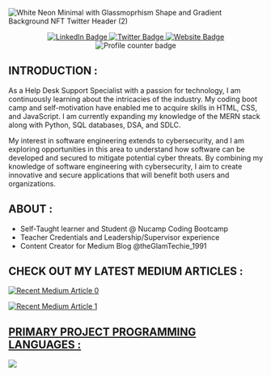 ![White Neon Minimal with Glassmoprhism Shape and Gradient Background NFT Twitter Header (2)](https://user-images.githubusercontent.com/99764268/196013863-7bd4964c-6696-4f93-9c8e-ab63665064da.png)

<div id="header" align="center">
<div id="badges">
<a href="https://www.linkedin.com/in/shannontatibentley/">
<img src="https://img.shields.io/badge/LinkedIn-blue?style=for-the-badge&logo=linkedin&logoColor=white" alt="LinkedIn Badge" />
</a>
<a href="https://twitter.com/ShannonTatianna">
<img src="https://img.shields.io/badge/Twitter-blue?style=for-the-badge&logo=twitter&logoColor=white" alt="Twitter Badge" />
</a>
<a href="https://www.shannonbentley.tech">
<img src="https://img.shields.io/badge/website-000000?style=for-the-badge&logo=About.me&logoColor=white" alt="Website Badge" />
</a>
</div>
<img src="https://komarev.com/ghpvc/?username=shay90210&style=flat-square&color=blue" alt="Profile counter badge" />
</div>

## INTRODUCTION :
As a Help Desk Support Specialist with a passion for technology, I am continuously learning about the intricacies of the industry. My coding boot camp and self-motivation have enabled me to acquire skills in HTML, CSS, and JavaScript. I am currently expanding my knowledge of the MERN stack along with Python, SQL databases, DSA, and SDLC.

My interest in software engineering extends to cybersecurity, and I am exploring opportunities in this area to understand how software can be developed and secured to mitigate potential cyber threats. By combining my knowledge of software engineering with cybersecurity, I aim to create innovative and secure applications that will benefit both users and organizations.

## ABOUT :
- Self-Taught learner and Student @ Nucamp Coding Bootcamp
- Teacher Credentials and Leadership/Supervisor experience
- Content Creator for Medium Blog @theGlamTechie_1991

## CHECK OUT MY LATEST MEDIUM ARTICLES :
  <a target="_blank" href="https://github-readme-medium-recent-article.vercel.app/medium/@theGlamTechie_1991/0"><img src="https://github-readme-medium-recent-article.vercel.app/medium/@theGlamTechie_1991/0" alt="Recent Medium Article 0"> 
  
  <a target="_blank" href="https://github-readme-medium-recent-article.vercel.app/medium/@theGlamTechie_1991/1"><img src="https://github-readme-medium-recent-article.vercel.app/medium/@theGlamTechie_1991/1" alt="Recent Medium Article 1"> 

## PRIMARY PROJECT PROGRAMMING LANGUAGES :
<img src="https://github-readme-stats.vercel.app/api/top-langs?username=shay90210&layout=compact&theme=dark" />
